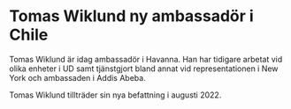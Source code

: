 # Tomas Wiklund ny ambassadör i Chile

Tomas Wiklund är idag ambassadör i Havanna. Han har tidigare arbetat vid olika enheter i UD samt tjänstgjort bland annat vid representationen i New York och ambassaden i Addis Abeba.

Tomas Wiklund tillträder sin nya befattning i augusti 2022.
